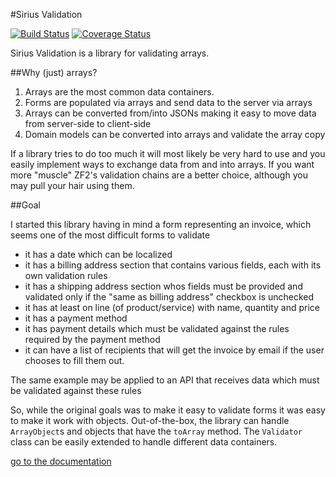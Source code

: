 #Sirius Validation

[![Build Status](https://travis-ci.org/adrianmiu/sirius-validation.png?branch=master)](https://travis-ci.org/adrianmiu/sirius-validation)
[![Coverage Status](https://coveralls.io/repos/adrianmiu/sirius-validation/badge.png)](https://coveralls.io/r/adrianmiu/sirius-validation)

Sirius Validation is a library for validating arrays.

##Why (just) arrays?

1. Arrays are the most common data containers. 
2. Forms are populated via arrays and send data to the server via arrays
3. Arrays can be converted from/into JSONs making it easy to move data from server-side to client-side
4. Domain models can be converted into arrays and validate the array copy

If a library tries to do too much it will most likely be very hard to use and you easily implement ways to exchange data from and into arrays.
If you want more "muscle" ZF2's validation chains are a better choice, although you may pull your hair using them.

##Goal

I started this library having in mind a form representing an invoice, which seems one of the most difficult forms to validate
- it has a date which can be localized
- it has a billing address section that contains various fields, each with its own validation rules
- it has a shipping address section whos fields must be provided and validated only if the "same as billing address" checkbox is unchecked
- it has at least on line (of product/service) with name, quantity and price
- it has a payment method
- it has payment details which must be validated against the rules required by the payment method
- it can have a list of recipients that will get the invoice by email if the user chooses to fill them out.

The same example may be applied to an API that receives data which must be validated against these rules

So, while the original goals was to make it easy to validate forms it was easy to make it work with objects. 
Out-of-the-box, the library can handle `ArrayObject`s and objects that have the `toArray` method. The `Validator` class can be easily extended to handle different data containers.

[go to the documentation](docs/index.md)
